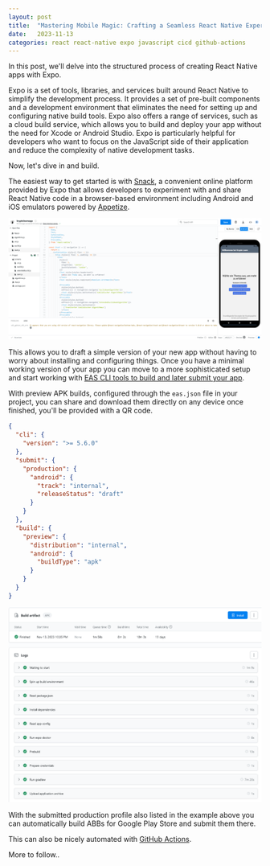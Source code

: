 ```yaml
---
layout: post
title:  "Mastering Mobile Magic: Crafting a Seamless React Native Experience with Expo"
date:   2023-11-13
categories: react react-native expo javascript cicd github-actions
---
```


In this post, we'll delve into the structured process of creating React Native apps with Expo.

Expo is a set of tools, libraries, and services built around React Native to simplify the development process. It provides a set of pre-built components and a development environment that eliminates the need for setting up and configuring native build tools. Expo also offers a range of services, such as a cloud build service, which allows you to build and deploy your app without the need for Xcode or Android Studio. Expo is particularly helpful for developers who want to focus on the JavaScript side of their application and reduce the complexity of native development tasks.
<!--more-->
Now, let's dive in and build.

The easiest way to get started is with [Snack](https://snack.expo.dev), a convenient online platform provided by Expo that allows developers to experiment with and share React Native code in a browser-based environment including Android and iOS emulators powered by [Appetize](https://appetize.io/).

![Snack](../assets/2023-11-13-react-native-app/snack.png)

This allows you to draft a simple version of your new app without having to worry about installing and configuring things. Once you have a minimal working version of your app you can move to a more sophisticated setup and start working with [EAS CLI tools to build and later submit your app](https://docs.expo.dev/build/introduction/).

With preview APK builds, configured through the `eas.json` file in your project, you can share and download them directly on any device once finished, you'll be provided with a QR code.

```json
{
  "cli": {
    "version": ">= 5.6.0"
  },
  "submit": {
    "production": {
      "android": {
        "track": "internal",
        "releaseStatus": "draft"
      }
    }
  },
  "build": {
    "preview": {
      "distribution": "internal",
      "android": {
        "buildType": "apk"
      }
    }
  }
}
```

![Alt text](../assets/2023-11-13-react-native-app/apk_build.png)

With the submitted production profile also listed in the example above you can automatically build ABBs for Google Play Store and submit them there.

This can also be nicely automated with [GitHub Actions](https://docs.expo.dev/eas-update/github-actions/).

More to follow..
